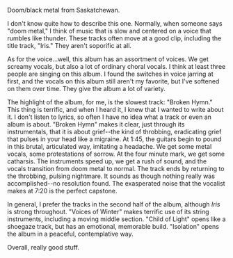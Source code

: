Doom/black metal from Saskatchewan.

I don't know quite how to describe this one. Normally, when someone says "doom metal," I think of music that is slow
and centered on a voice that rumbles like thunder. These tracks often move at a good clip, including the title track,
"Iris." They aren't soporific at all.

As for the voice...well, this album has an assortment of voices. We get screamy vocals, but also a lot of ordinary
choral vocals. I think at least three people are singing on
this album. I found the switches in voice jarring at first, and the vocals on this album still aren't my 
favorite, but I've softened on them over time. They give the album a lot of variety.

The highlight of the album, for me, is the slowest track: "Broken Hymn." This thing is terrific, and when I heard it, I
knew that I wanted to write about it. I don't listen to lyrics, so often I have no idea what a track or even
an album is about. "Broken Hymn" makes it clear, just through its instrumentals, that it is about grief--the kind of
throbbing, eradicating grief that pulses in your head like a migraine. At 1:45, the guitars begin to pound in this
brutal, articulated way, imitating a headache. We get some metal vocals, some protestations of sorrow.
At the four minute mark, we get some catharsis. The instruments speed up, we get a
rush of sound, and the vocals transition from doom metal to normal. The track
ends by returning to the throbbing, pulsing nightmare. It sounds as though nothing really was
accomplished--no resolution found. The exasperated noise that the vocalist makes
at 7:20 is the perfect capstone. 

In general, I prefer the tracks in the second half of the album, although *Iris* is strong throughout. "Voices of
Winter" makes terrific use of its string instruments, including a moving middle section. "Child of Light" opens like a
shoegaze track, but has an emotional, memorable build. "Isolation" opens the album in a peaceful, contemplative way.

Overall, really good stuff.

